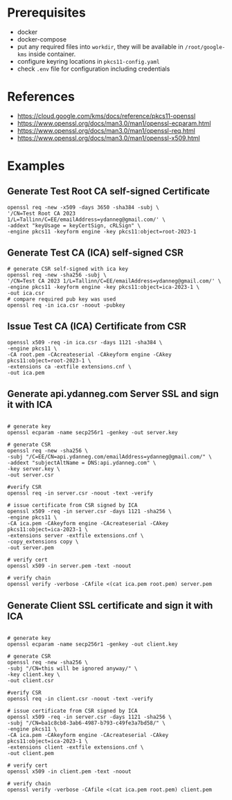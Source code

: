 # Prerequisites
- docker
- docker-compose
- put any required files into `workdir`, they will be available in `/root/google-kms` inside container.
- configure keyring locations in `pkcs11-config.yaml` 
- check `.env` file for configuration including credentials

# References
- https://cloud.google.com/kms/docs/reference/pkcs11-openssl
- https://www.openssl.org/docs/man3.0/man1/openssl-ecparam.html
- https://www.openssl.org/docs/man3.0/man1/openssl-req.html
- https://www.openssl.org/docs/man3.0/man1/openssl-x509.html

# Examples
## Generate Test Root CA self-signed Certificate
```shell
openssl req -new -x509 -days 3650 -sha384 -subj \
'/CN=Test Root CA 2023 1/L=Tallinn/C=EE/emailAddress=ydanneg@gmail.com/' \
-addext "keyUsage = keyCertSign, cRLSign" \
-engine pkcs11 -keyform engine -key pkcs11:object=root-2023-1
```


## Generate Test CA (ICA) self-signed CSR
```shell
# generate CSR self-signed with ica key
openssl req -new -sha256 -subj \
'/CN=Test CA 2023 1/L=Tallinn/C=EE/emailAddress=ydanneg@gmail.com/' \
-engine pkcs11 -keyform engine -key pkcs11:object=ica-2023-1 \
-out ica.csr
# compare required pub key was used
openssl req -in ica.csr -noout -pubkey
```
## Issue Test CA (ICA) Certificate from CSR
```shell
openssl x509 -req -in ica.csr -days 1121 -sha384 \
-engine pkcs11 \
-CA root.pem -CAcreateserial -CAkeyform engine -CAkey pkcs11:object=root-2023-1 \
-extensions ca -extfile extensions.cnf \
-out ica.pem
```
## Generate api.ydanneg.com Server SSL and sign it with ICA
```shell

# generate key
openssl ecparam -name secp256r1 -genkey -out server.key

# generate CSR
openssl req -new -sha256 \
-subj "/C=EE/CN=api.ydanneg.com/emailAddress=ydanneg@gmail.com/" \
-addext "subjectAltName = DNS:api.ydanneg.com" \
-key server.key \
-out server.csr

#verify CSR
openssl req -in server.csr -noout -text -verify

# issue certificate from CSR signed by ICA
openssl x509 -req -in server.csr -days 1121 -sha256 \
-engine pkcs11 \
-CA ica.pem -CAkeyform engine -CAcreateserial -CAkey pkcs11:object=ica-2023-1 \
-extensions server -extfile extensions.cnf \
-copy_extensions copy \
-out server.pem

# verify cert
openssl x509 -in server.pem -text -noout

# verify chain
openssl verify -verbose -CAfile <(cat ica.pem root.pem) server.pem 
```

## Generate Client SSL certificate and sign it with ICA
```shell

# generate key
openssl ecparam -name secp256r1 -genkey -out client.key

# generate CSR
openssl req -new -sha256 \
-subj "/CN=this will be ignored anyway/" \
-key client.key \
-out client.csr

#verify CSR
openssl req -in client.csr -noout -text -verify

# issue certificate from CSR signed by ICA
openssl x509 -req -in server.csr -days 1121 -sha256 \
-subj "/CN=ba1c8cb8-3ab6-4987-b793-c49fe3a7bd58/" \
-engine pkcs11 \
-CA ica.pem -CAkeyform engine -CAcreateserial -CAkey pkcs11:object=ica-2023-1 \
-extensions client -extfile extensions.cnf \
-out client.pem

# verify cert
openssl x509 -in client.pem -text -noout

# verify chain
openssl verify -verbose -CAfile <(cat ica.pem root.pem) client.pem 
```

